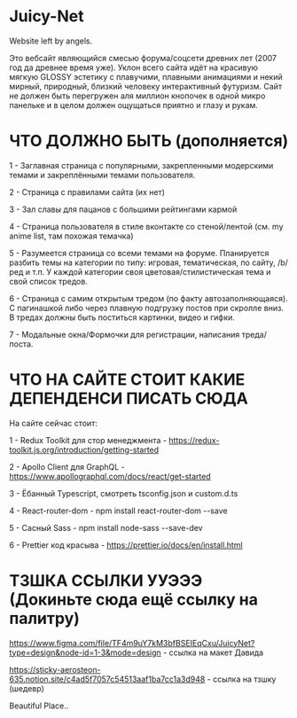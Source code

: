 # Juicy-Net

Website left by angels.

Это вебсайт являющийся смесью форума/соцсети древних лет (2007 год да древнее время уже). Уклон всего сайта идёт на
красивую мягкую GLOSSY эстетику с плавучими, плавными анимациями и некий мирный, природный, близкий человеку
интерактивный футуризм. Сайт не должен быть перегружен аля миллион кнопочек в одной микро панельке и в целом должен
ощущаться приятно и глазу и рукам.

# ЧТО ДОЛЖНО БЫТЬ (дополняется)

1 - Заглавная страница с популярными, закрепленными модерскими темами и закреплёнными темами пользователя.

2 - Страница с правилами сайта (их нет)

3 - Зал славы для пацанов с большими рейтингами кармой

4 - Страница пользователя в стиле вконтакте со стеной/лентой (см. my anime list, там похожая темачка)

5 - Разумеется страница со всеми темами на форуме. Планируется разбить темы на категории по типу: игровая, тематическая,
по сайту, /b/ред и т.п. У каждой категории своя цветовая/стилистическая тема и свой список тредов.

6 - Страница с самим открытым тредом (по факту автозаполняющаяся). С пагинашкой либо через плавную подгрузку постов при
скролле вниз. В тредах должны быть поститься картинки, видео и гифки.

7 - Модальные окна/Формочки для регистрации, написания треда/поста.

# ЧТО НА САЙТЕ СТОИТ КАКИЕ ДЕПЕНДЕНСИ ПИСАТЬ СЮДА

На сайте сейчас стоит:

1 - Redux Toolkit для стор менеджмента - https://redux-toolkit.js.org/introduction/getting-started

2 - Apollo Client для GraphQL - https://www.apollographql.com/docs/react/get-started

3 - Ёбанный Typescript, смотреть tsconfig.json и custom.d.ts

4 - React-router-dom - npm install react-router-dom --save

5 - Сасный Sass - npm install node-sass --save-dev

6 - Prettier код красыва - https://prettier.io/docs/en/install.html

# ТЗШКА ССЫЛКИ УУЭЭЭ (Докиньте сюда ещё ссылку на палитру)

https://www.figma.com/file/TF4m9uY7kM3bfBSEIEqCxu/JuicyNet?type=design&node-id=1-3&mode=design - ссылка на макет Давида

https://sticky-aerosteon-635.notion.site/c4ad5f7057c54513aaf1ba7cc1a3d948 - ссылка на тзшку (шедевр)

Beautiful Place..
